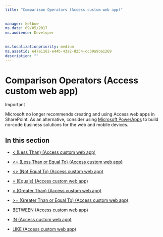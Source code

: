 ```yaml
---
title: "Comparison Operators (Access custom web app)"
  
  
manager: kelbow
ms.date: 09/05/2017
ms.audience: Developer
 
  
ms.localizationpriority: medium
ms.assetid: e47e1182-e44b-43a2-8254-cc39a9ba1269
description: ""
---
```


# Comparison Operators (Access custom web app)

> [!IMPORTANT]
> Microsoft no longer recommends creating and using Access web apps in SharePoint. As an alternative, consider using [Microsoft PowerApps](https://powerapps.microsoft.com/) to build no-code business solutions for the web and mobile devices. 
  
## In this section

- [\< (Less Than) (Access custom web app)](less-thanaccess-custom-web-app.md)
    
- [\<= (Less Than or Equal To) (Access custom web app)](equalsless-than-or-equal-toaccess-custom-web-app.md)
    
- [\<\> (Not Equal To) (Access custom web app)](not-equal-toaccess-custom-web-app.md)
    
- [= (Equals) (Access custom web app)](equalsequalsaccess-custom-web-app.md)
    
- [\> (Greater Than) (Access custom web app)](greater-thanaccess-custom-web-app.md)
    
- [\>= (Greater Than or Equal To) (Access custom web app)](equalsgreater-than-or-equal-toaccess-custom-web-app.md)
    
- [BETWEEN (Access custom web app)](between-access-custom-web-app.md)
    
- [IN (Access custom web app)](in-access-custom-web-app.md)
    
- [LIKE (Access custom web app)](like-access-custom-web-app.md)
    

